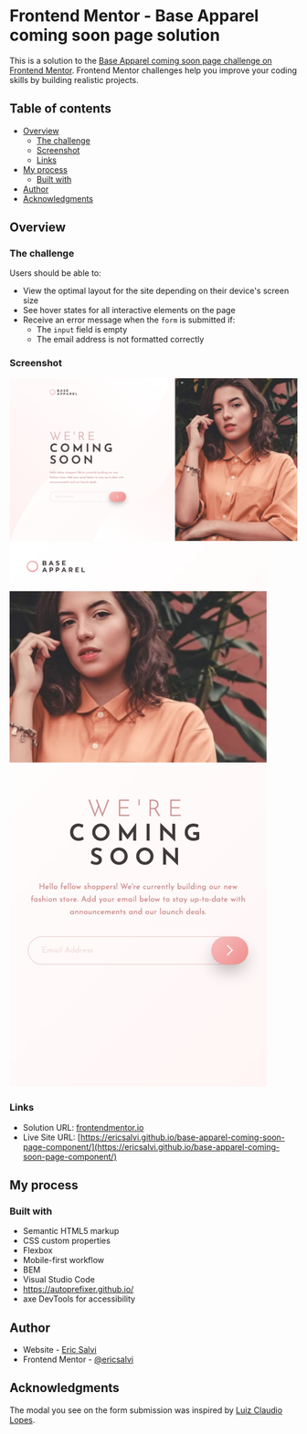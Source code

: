 # Frontend Mentor - Base Apparel coming soon page solution

This is a solution to the [Base Apparel coming soon page challenge on Frontend Mentor](https://www.frontendmentor.io/challenges/base-apparel-coming-soon-page-5d46b47f8db8a7063f9331a0). Frontend Mentor challenges help you improve your coding skills by building realistic projects.

## Table of contents

- [Overview](#overview)
  - [The challenge](#the-challenge)
  - [Screenshot](#screenshot)
  - [Links](#links)
- [My process](#my-process)
  - [Built with](#built-with)
- [Author](#author)
- [Acknowledgments](#acknowledgments)

## Overview

### The challenge

Users should be able to:

- View the optimal layout for the site depending on their device's screen size
- See hover states for all interactive elements on the page
- Receive an error message when the `form` is submitted if:
  - The `input` field is empty
  - The email address is not formatted correctly

### Screenshot

![Desktop Design Solution](./design/desktop-design-solution.png)
![Mobile Design Solution](./design/mobile-design-solution.png)

### Links

- Solution URL: [frontendmentor.io](https://www.frontendmentor.io/solutions/base-apparel-coming-soon-page-css-js-flex-form-submit-modal-feature-h1vSYv3fi)
- Live Site URL: [https://ericsalvi.github.io/base-apparel-coming-soon-page-component/](https://ericsalvi.github.io/base-apparel-coming-soon-page-component/)

## My process

### Built with

- Semantic HTML5 markup
- CSS custom properties
- Flexbox
- Mobile-first workflow
- BEM
- Visual Studio Code
- https://autoprefixer.github.io/
- axe DevTools for accessibility

## Author

- Website - [Eric Salvi](https://github.com/ericsalvi)
- Frontend Mentor - [@ericsalvi](https://www.frontendmentor.io/profile/ericsalvi)

## Acknowledgments

The modal you see on the form submission was inspired by [Luiz Claudio Lopes](https://www.frontendmentor.io/solutions/challenge-completed-using-flexbox-animations-and-js-5ss4uyimN).
